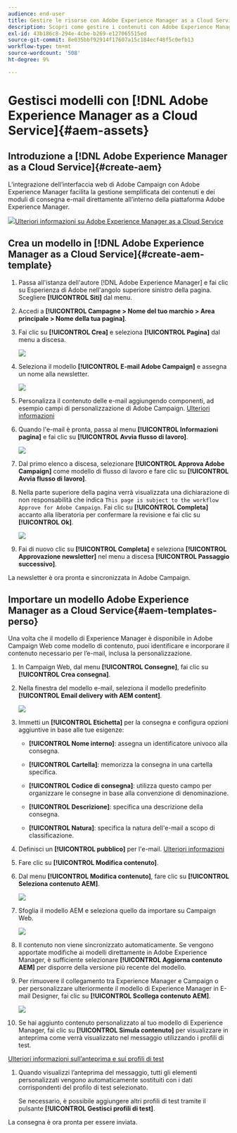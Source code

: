 ```yaml
---
audience: end-user
title: Gestire le risorse con Adobe Experience Manager as a Cloud Service
description: Scopri come gestire i contenuti con Adobe Experience Manager as a Cloud Service
exl-id: 43b186c8-294e-4cbe-b269-e127065515ed
source-git-commit: 8e035bbf92914f17607a15c184ecf48f5c0efb13
workflow-type: tm+mt
source-wordcount: '508'
ht-degree: 9%

---
```


# Gestisci modelli con [!DNL Adobe Experience Manager as a Cloud Service]{#aem-assets}

## Introduzione a [!DNL Adobe Experience Manager as a Cloud Service]{#create-aem}

L’integrazione dell’interfaccia web di Adobe Campaign con Adobe Experience Manager facilita la gestione semplificata dei contenuti e dei moduli di consegna e-mail direttamente all’interno della piattaforma Adobe Experience Manager.

![](assets/do-not-localize/book.png)[Ulteriori informazioni su Adobe Experience Manager as a Cloud Service](https://experienceleague.adobe.com/docs/experience-manager-cloud-service/content/sites/authoring/getting-started/quick-start.html?lang=en)

## Crea un modello in [!DNL Adobe Experience Manager as a Cloud Service]{#create-aem-template}

1. Passa all&#39;istanza dell&#39;autore [!DNL Adobe Experience Manager] e fai clic su Esperienza di Adobe nell&#39;angolo superiore sinistro della pagina. Scegliere **[!UICONTROL Siti]** dal menu.

1. Accedi a **[!UICONTROL Campagne > Nome del tuo marchio > Area principale > Nome della tua pagina]**.

1. Fai clic su **[!UICONTROL Crea]** e seleziona **[!UICONTROL Pagina]** dal menu a discesa.

   ![](assets/aem_1.png)

1. Seleziona il modello **[!UICONTROL E-mail Adobe Campaign]** e assegna un nome alla newsletter.

   ![](assets/aem_2.png)

1. Personalizza il contenuto delle e-mail aggiungendo componenti, ad esempio campi di personalizzazione di Adobe Campaign. [Ulteriori informazioni](https://experienceleague.adobe.com/docs/experience-manager-65/content/sites/authoring/aem-adobe-campaign/campaign.html?lang=en#editing-email-content)

1. Quando l&#39;e-mail è pronta, passa al menu **[!UICONTROL Informazioni pagina]** e fai clic su **[!UICONTROL Avvia flusso di lavoro]**.

   ![](assets/aem_3.png)

1. Dal primo elenco a discesa, selezionare **[!UICONTROL Approva Adobe Campaign]** come modello di flusso di lavoro e fare clic su **[!UICONTROL Avvia flusso di lavoro]**.

1. Nella parte superiore della pagina verrà visualizzata una dichiarazione di non responsabilità che indica `This page is subject to the workflow Approve for Adobe Campaign`. Fai clic su **[!UICONTROL Completa]** accanto alla liberatoria per confermare la revisione e fai clic su **[!UICONTROL Ok]**.

   ![](assets/aem_4.png)

1. Fai di nuovo clic su **[!UICONTROL Completa]** e seleziona **[!UICONTROL Approvazione newsletter]** nel menu a discesa **[!UICONTROL Passaggio successivo]**.

La newsletter è ora pronta e sincronizzata in Adobe Campaign.

## Importare un modello Adobe Experience Manager as a Cloud Service{#aem-templates-perso}

Una volta che il modello di Experience Manager è disponibile in Adobe Campaign Web come modello di contenuto, puoi identificare e incorporare il contenuto necessario per l’e-mail, inclusa la personalizzazione.

1. In Campaign Web, dal menu **[!UICONTROL Consegne]**, fai clic su **[!UICONTROL Crea consegna]**.

1. Nella finestra del modello e-mail, seleziona il modello predefinito **[!UICONTROL Email delivery with AEM content]**.

   ![](assets/aem_5.png)

1. Immetti un **[!UICONTROL Etichetta]** per la consegna e configura opzioni aggiuntive in base alle tue esigenze:

   * **[!UICONTROL Nome interno]**: assegna un identificatore univoco alla consegna.

   * **[!UICONTROL Cartella]**: memorizza la consegna in una cartella specifica.

   * **[!UICONTROL Codice di consegna]**: utilizza questo campo per organizzare le consegne in base alla convenzione di denominazione.

   * **[!UICONTROL Descrizione]**: specifica una descrizione della consegna.

   * **[!UICONTROL Natura]**: specifica la natura dell&#39;e-mail a scopo di classificazione.

1. Definisci un **[!UICONTROL pubblico]** per l&#39;e-mail. [Ulteriori informazioni](../email/create-email.md#define-audience)

1. Fare clic su **[!UICONTROL Modifica contenuto]**.

1. Dal menu **[!UICONTROL Modifica contenuto]**, fare clic su **[!UICONTROL Seleziona contenuto AEM]**.

   ![](assets/aem_6.png)

1. Sfoglia il modello AEM e seleziona quello da importare su Campaign Web.

   ![](assets/aem_8.png)

1. Il contenuto non viene sincronizzato automaticamente. Se vengono apportate modifiche ai modelli direttamente in Adobe Experience Manager, è sufficiente selezionare **[!UICONTROL Aggiorna contenuto AEM]** per disporre della versione più recente del modello.

1. Per rimuovere il collegamento tra Experience Manager e Campaign o per personalizzare ulteriormente il modello di Experience Manager in E-mail Designer, fai clic su **[!UICONTROL Scollega contenuto AEM]**.

   ![](assets/aem_9.png)

1. Se hai aggiunto contenuto personalizzato al tuo modello di Experience Manager, fai clic su **[!UICONTROL Simula contenuto]** per visualizzare in anteprima come verrà visualizzato nel messaggio utilizzando i profili di test.

[Ulteriori informazioni sull’anteprima e sui profili di test](../preview-test/preview-content.md)

1. Quando visualizzi l’anteprima del messaggio, tutti gli elementi personalizzati vengono automaticamente sostituiti con i dati corrispondenti del profilo di test selezionato.

   Se necessario, è possibile aggiungere altri profili di test tramite il pulsante **[!UICONTROL Gestisci profili di test]**.

La consegna è ora pronta per essere inviata.
